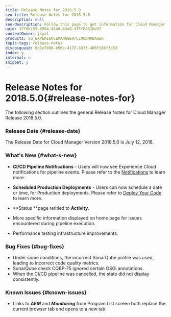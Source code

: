 ```yaml
---
title: Release Notes for 2018.5.0
seo-title: Release Notes for 2018.5.0
description: null
seo-description: Follow this page to get information for Cloud Manager Release 2018.5.0.
uuid: 37f8b155-6984-454d-83a8-3f5fb081be97
contentOwner: jsyal
products: SG_EXPERIENCEMANAGER/CLOUDMANAGER
topic-tags: release-notes
discoiquuid: 6d1e7098-b56e-4172-8373-486f186f3d53
index: y
internal: n
snippet: y
---
```


# Release Notes for 2018.5.0{#release-notes-for}

The following section outlines the general Release Notes for Cloud Manager Release 2018.5.0.

### Release Date {#release-date}

The Release Date for Cloud Manager Version 2018.5.0 is July 12, 2018.

### What's New {#what-s-new}

* **CI/CD Pipeline Notifications** - Users will now see Experience Cloud notifications for pipeline events. Please refer to the [Notifications](../using/notifications.md) to learn more.  

* **Scheduled Production Deployments** - Users can now schedule a date or time, for Production deployments. Please refer to [Deploy Your Code](../using/deploying-code.md) to learn more.  

* **Status **page retitled to **Activity**.

* More specific information displayed on home page for issues encountered during pipeline execution.
* Performance testing infrastructure improvements.

### Bug Fixes {#bug-fixes}

* Under some conditions, the incorrect SonarQube profile was used, leading to incorrect code quality metrics.
* SonarQube check CQBP-75 ignored certain OSGi annotations.
* When the CI/CD pipeline was cancelled, the state did not display consistently.

### Known Issues {#known-issues}

* Links to ***AEM*** and ***Monitoring*** from Program List screen both replace the current browser tab and opens to a new tab.

